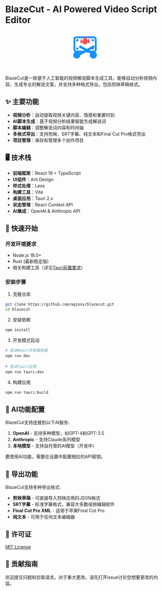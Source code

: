 # BlazeCut - AI Powered Video Script Editor

<p align="center">
  <img src="public/logo.svg" width="120" alt="BlazeCut Logo"/>
</p>

BlazeCut是一款基于人工智能的视频解说脚本生成工具，能够自动分析视频内容，生成专业的解说文案，并支持多种格式导出，包括剪映草稿格式。

## ✨ 主要功能

- **视频分析**：自动提取视频关键内容、情感和重要时刻
- **AI脚本生成**：基于视频分析结果智能生成解说词
- **脚本编辑**：调整解说词内容和时间轴
- **多格式导出**：支持剪映、SRT字幕、纯文本和Final Cut Pro格式导出
- **项目管理**：保存和管理多个创作项目

## 🖥 技术栈

- **前端框架**：React 19 + TypeScript
- **UI组件**：Ant Design
- **样式处理**：Less
- **构建工具**：Vite
- **桌面应用**：Tauri 2.x
- **状态管理**：React Context API
- **AI集成**：OpenAI & Anthropic API

## 🚀 快速开始

### 开发环境要求

- Node.js 18.0+ 
- Rust (最新稳定版)
- 相关构建工具（详见[Tauri前置要求](https://tauri.app/v1/guides/getting-started/prerequisites/)）

### 安装步骤

1. 克隆仓库

```bash
git clone https://github.com/agions/blazecut.git
cd blazecut
```

2. 安装依赖

```bash
npm install
```

3. 开发模式启动

```bash
# 启动React开发服务器
npm run dev

# 启动Tauri应用
npm run tauri:dev
```

4. 构建应用

```bash
npm run tauri:build
```

## 📝 AI功能配置

BlazeCut支持连接到以下AI服务:

1. **OpenAI** - 支持多种模型，如GPT-4和GPT-3.5
2. **Anthropic** - 支持Claude系列模型
3. **本地模型** - 支持自托管的AI模型（开发中）

要使用AI功能，需要在设置中配置相应的API密钥。

## 🔗 导出功能

BlazeCut支持多种导出格式:

- **剪映草稿** - 可直接导入剪映应用的JSON格式
- **SRT字幕** - 标准字幕格式，兼容大多数视频编辑软件
- **Final Cut Pro XML** - 适用于苹果Final Cut Pro
- **纯文本** - 可用于任何文本编辑器

## 📄 许可证

[MIT License](LICENSE)

## 🤝 贡献指南

欢迎提交问题和拉取请求。对于重大更改，请先打开issue讨论您想要更改的内容。
